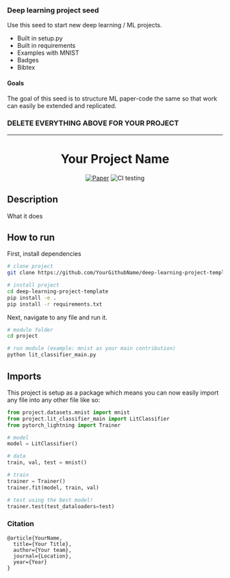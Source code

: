 ### Deep learning project seed
Use this seed to start new deep learning / ML projects.

- Built in setup.py
- Built in requirements
- Examples with MNIST
- Badges
- Bibtex

#### Goals  
The goal of this seed is to structure ML paper-code the same so that work can easily be extended and replicated.   

### DELETE EVERYTHING ABOVE FOR YOUR PROJECT  
 
---

<div align="center">    
 
# Your Project Name     
[![Paper](https://img.shields.io/badge/paper-doi.org%2F10.1016%2Fj.asoc.2023.110767-red)](https://authors.elsevier.com/sd/article/S1568494623007858)
![CI testing](https://github.com/PyTorchLightning/deep-learning-project-template/workflows/CI%20testing/badge.svg?branch=master&event=push)

</div>
 
## Description   
What it does   

## How to run   
First, install dependencies   
```bash
# clone project   
git clone https://github.com/YourGithubName/deep-learning-project-template

# install project   
cd deep-learning-project-template 
pip install -e .   
pip install -r requirements.txt
 ```   
 Next, navigate to any file and run it.   
 ```bash
# module folder
cd project

# run module (example: mnist as your main contribution)   
python lit_classifier_main.py    
```

## Imports
This project is setup as a package which means you can now easily import any file into any other file like so:
```python
from project.datasets.mnist import mnist
from project.lit_classifier_main import LitClassifier
from pytorch_lightning import Trainer

# model
model = LitClassifier()

# data
train, val, test = mnist()

# train
trainer = Trainer()
trainer.fit(model, train, val)

# test using the best model!
trainer.test(test_dataloaders=test)
```

### Citation   
```
@article{YourName,
  title={Your Title},
  author={Your team},
  journal={Location},
  year={Year}
}
```   
